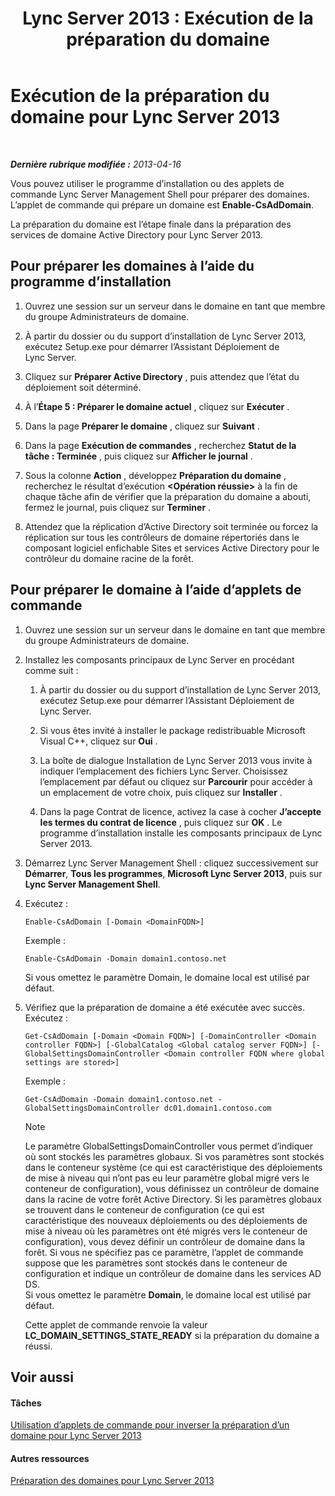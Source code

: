 ﻿---
title: 'Lync Server 2013 : Exécution de la préparation du domaine'
TOCTitle: Exécution de la préparation du domaine
ms:assetid: 95dab800-1f2c-4506-b36c-99986643b149
ms:mtpsurl: https://technet.microsoft.com/fr-fr/library/Gg398761(v=OCS.15)
ms:contentKeyID: 49298136
ms.date: 05/20/2016
mtps_version: v=OCS.15
ms.translationtype: HT
---

# Exécution de la préparation du domaine pour Lync Server 2013

 

_**Dernière rubrique modifiée :** 2013-04-16_

Vous pouvez utiliser le programme d’installation ou des applets de commande Lync Server Management Shell pour préparer des domaines. L’applet de commande qui prépare un domaine est **Enable-CsAdDomain**.

La préparation du domaine est l’étape finale dans la préparation des services de domaine Active Directory pour Lync Server 2013.

## Pour préparer les domaines à l’aide du programme d’installation

1.  Ouvrez une session sur un serveur dans le domaine en tant que membre du groupe Administrateurs de domaine.

2.  À partir du dossier ou du support d’installation de Lync Server 2013, exécutez Setup.exe pour démarrer l’Assistant Déploiement de Lync Server.

3.  Cliquez sur **Préparer Active Directory** , puis attendez que l’état du déploiement soit déterminé.

4.  À l’**Étape 5 : Préparer le domaine actuel** , cliquez sur **Exécuter** .

5.  Dans la page **Préparer le domaine** , cliquez sur **Suivant** .

6.  Dans la page **Exécution de commandes** , recherchez **Statut de la tâche : Terminée** , puis cliquez sur **Afficher le journal** .

7.  Sous la colonne **Action** , développez **Préparation du domaine** , recherchez le résultat d’exécution **\<Opération réussie\>** à la fin de chaque tâche afin de vérifier que la préparation du domaine a abouti, fermez le journal, puis cliquez sur **Terminer** .

8.  Attendez que la réplication d’Active Directory soit terminée ou forcez la réplication sur tous les contrôleurs de domaine répertoriés dans le composant logiciel enfichable Sites et services Active Directory pour le contrôleur du domaine racine de la forêt.

## Pour préparer le domaine à l’aide d’applets de commande

1.  Ouvrez une session sur un serveur dans le domaine en tant que membre du groupe Administrateurs de domaine.

2.  Installez les composants principaux de Lync Server en procédant comme suit :
    
    1.  À partir du dossier ou du support d’installation de Lync Server 2013, exécutez Setup.exe pour démarrer l’Assistant Déploiement de Lync Server.
    
    2.  Si vous êtes invité à installer le package redistribuable Microsoft Visual C++, cliquez sur **Oui** .
    
    3.  La boîte de dialogue Installation de Lync Server 2013 vous invite à indiquer l’emplacement des fichiers Lync Server. Choisissez l’emplacement par défaut ou cliquez sur **Parcourir** pour accéder à un emplacement de votre choix, puis cliquez sur **Installer** .
    
    4.  Dans la page Contrat de licence, activez la case à cocher **J’accepte les termes du contrat de licence** , puis cliquez sur **OK** . Le programme d’installation installe les composants principaux de Lync Server 2013.

3.  Démarrez Lync Server Management Shell : cliquez successivement sur **Démarrer**, **Tous les programmes**, **Microsoft Lync Server 2013**, puis sur **Lync Server Management Shell**.

4.  Exécutez :
    
        Enable-CsAdDomain [-Domain <DomainFQDN>] 
    
    Exemple :
    
        Enable-CsAdDomain -Domain domain1.contoso.net 
    
    Si vous omettez le paramètre Domain, le domaine local est utilisé par défaut.

5.  Vérifiez que la préparation de domaine a été exécutée avec succès. Exécutez :
    
        Get-CsAdDomain [-Domain <Domain FQDN>] [-DomainController <Domain controller FQDN>] [-GlobalCatalog <Global catalog server FQDN>] [-GlobalSettingsDomainController <Domain controller FQDN where global settings are stored>] 
    
    Exemple :
    
        Get-CsAdDomain -Domain domain1.contoso.net -GlobalSettingsDomainController dc01.domain1.contoso.com
    
    > [!note]  
    > Le paramètre GlobalSettingsDomainController vous permet d’indiquer où sont stockés les paramètres globaux. Si vos paramètres sont stockés dans le conteneur système (ce qui est caractéristique des déploiements de mise à niveau qui n’ont pas eu leur paramètre global migré vers le conteneur de configuration), vous définissez un contrôleur de domaine dans la racine de votre forêt Active Directory. Si les paramètres globaux se trouvent dans le conteneur de configuration (ce qui est caractéristique des nouveaux déploiements ou des déploiements de mise à niveau où les paramètres ont été migrés vers le conteneur de configuration), vous devez définir un contrôleur de domaine dans la forêt. Si vous ne spécifiez pas ce paramètre, l’applet de commande suppose que les paramètres sont stockés dans le conteneur de configuration et indique un contrôleur de domaine dans les services AD DS.    
    Si vous omettez le paramètre **Domain**, le domaine local est utilisé par défaut.
    
    Cette applet de commande renvoie la valeur **LC\_DOMAIN\_SETTINGS\_STATE\_READY** si la préparation du domaine a réussi.

## Voir aussi

#### Tâches

[Utilisation d’applets de commande pour inverser la préparation d’un domaine pour Lync Server 2013](lync-server-2013-using-cmdlets-to-reverse-domain-preparation.md)  

#### Autres ressources

[Préparation des domaines pour Lync Server 2013](lync-server-2013-preparing-domains.md)

